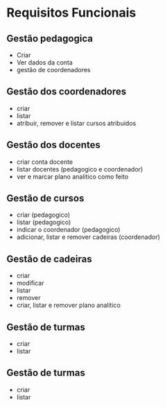 # Requisitos Funcionais

## Gestão pedagogica
* Criar
* Ver dados da conta
* gestão de coordenadores

## Gestão dos coordenadores
* criar
* listar
* atribuir, remover e listar cursos atribuidos

## Gestão dos docentes
* criar conta docente
* listar docentes (pedagogico e coordenador)
* ver e marcar plano analitico como feito

## Gestão de cursos
* criar (pedagogico)
* listar (pedagogico)
* indicar o coordenador (pedagogico)
* adicionar, listar e remover cadeiras (coordenador)

## Gestão de cadeiras
* criar
* modificar
* listar
* remover
* criar, listar e remover plano analitico

## Gestão de turmas
* criar
* listar


## Gestão de turmas
* criar
* listar

